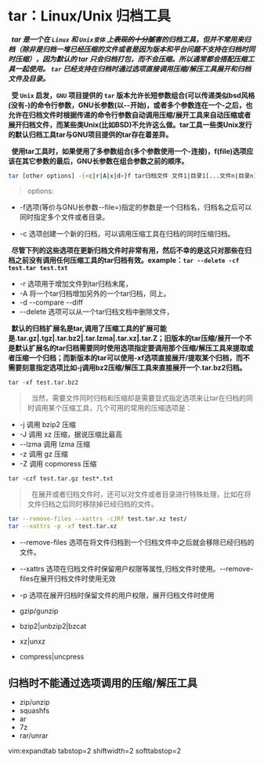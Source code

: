 # tar：Linux/Unix 归档工具

***&nbsp;&nbsp;tar 是一个在 `Linux` 和 `Unix变体` 上~~表现的十分腻害~~的归档工具，但并不常用来归档（除非是归档一堆已经压缩的文件或者是因为版本和平台问题不支持在归档时同时压缩），因为默认的 tar 只会归档打包，而不会压缩。所以通常都会搭配压缩工具一起使用。 `tar` 已经支持在归档时通过选项直接调用压缩/解压工具展开和归档文件及目录。***

**&nbsp;&nbsp;受 `Unix` 启发，`GNU` 项目提供的 `tar` 版本允许长短参数组合(可以传递类似bsd风格(没有-)的命令行参数，GNU长参数(以--开始)，或者多个参数连在一个-之后，也允许在归档文件时根据传递的命令行参数自动调用压缩/展开工具来自动压缩或者展开归档文件，而某些类Unix(比如BSD)不允许这么做。tar工具一些类Unix发行的默认归档工具tar与GNU项目提供的tar存在着差异。**


**&nbsp;&nbsp;使用tar工具时，如果使用了多参数组合(多个参数使用一个-连接)，f(file)选项应该在其它参数的最后，GNU长参数在组合参数之前的顺序。**

```Bash
tar [other options] -{<c|r|A|x|d>}f tar归档文件 文件1|目录1[...文件n|目录n]
```
> options:

+ -f选项(等价与GNU长参数--file=)指定的参数是一个归档名，归档名之后可以同时指定多个文件或者目录。

+ -c 选项创建一个新的归档，可以调用压缩工具在归档的同时压缩归档。

**&nbsp;&nbsp;尽管下列的这些选项在更新归档文件时非常有用，然后不幸的是这只对那些在归档之前没有调用任何压缩工具的tar归档有效。example：`tar --delete -cf test.tar test.txt`**

+ -r 选项用于增加文件到tar归档末尾，
+ -A 将一个tar归档增加另外的一个tar归档，同上。
+ -d --compare --diff
+ --delete 选项可以从一个tar归档文档中删除文件，
 
**&nbsp;&nbsp;默认的归档扩展名是tar,调用了压缩工具的扩展可能是.tar.gz|.tgz|.tar.bz2|.tar.lzma|.tar.xz|.tar.Z；旧版本的tar压缩/展开一个不是默认扩展名的tar归档需要同时使用选项指定要调用那个压缩/解压工具来提取或者压缩一个归档；而新版本的tar可以使用-xf选项直接展开/提取某个归档，而不需要刻意指定选项比如-j调用bz2压缩/解压工具来直接展开一个.tar.bz2归档。**

`tar -xf test.tar.bz2`

> &nbsp;&nbsp;当然，需要文件同时归档和压缩却是需要显式指定选项来让tar在归档的同时调用某个压缩工具，几个可用的常用的压缩选项是：

+ -j 调用 bzip2 压缩
+ -J 调用 xz 压缩，据说压缩比最高
+ --lzma 调用 lzma 压缩
+ -z 调用 gz 压缩
+ -Z 调用 copmoress 压缩

`tar -czf test.tar.gz test*.txt`

> &nbsp;&nbsp;在展开或者归档文件时，还可以对文件或者目录进行特殊处理，比如在将文件归档之后同时移除掉已经归档的文件。

```Bash
tar --remove-files --xattrs -cJRf test.tar.xz test/
tar --xattrs -p -xf test.tar.xz
```

+ --remove-files 选项在将文件归档到一个归档文件中之后就会移除已经归档的文件。
+ --xattrs 选项在归档文件时保留用户权限等属性,归档文件时使用。--remove-files在展开归档文件时使用无效
+ -p 选项在展开归档时保留文件的用户权限，展开归档文件时使用

+ gzip/gunzip
+ bzip2|unbzip2|bzcat
+ xz|unxz
+ compress|uncpress

## 归档时不能通过选项调用的压缩/解压工具

+ zip/unzip
+ squashfs
+ ar
+ 7z
+ rar/unrar

 vim:expandtab tabstop=2 shiftwidth=2 softtabstop=2
